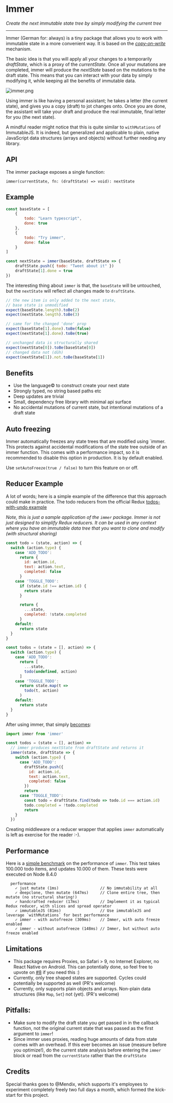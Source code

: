 # Immer

_Create the next immutable state tree by simply modifying the current tree_

---

Immer (German for: always) is a tiny package that allows you to work with immutable state in a more convenient way.
It is based on the [_copy-on-write_](https://en.wikipedia.org/wiki/Copy-on-write) mechanism.

The basic idea is that you will apply all your changes to a temporarily _draftState_, which is a proxy of the _currentState_.
Once all your mutations are completed, immer will produce the _nextState_ based on the mutations to the draft state.
This means that you can interact with your data by simply modifying it, while keeping all the benefits of immutable data.

![immer.png](immer.png)

Using immer is like having a personal assistant; he takes a letter (the current state), and gives you a copy (draft) to jot changes onto. Once you are done, the assistant will take your draft and produce the real immutable, final letter for you (the next state).

A mindful reader might notice that this is quite similar to `withMutations` of ImmutableJS. It is indeed, but generalized and applicable to plain, native JavaScript data structures (arrays and objects) without further needing any library.

## API

The immer package exposes a single function:

`immer(currentState, fn: (draftState) => void): nextState`

## Example

```javascript
const baseState = [
    {
        todo: "Learn typescript",
        done: true
    },
    {
        todo: "Try immer",
        done: false
    }
]

const nextState = immer(baseState, draftState => {
    draftState.push({ todo: "Tweet about it" })
    draftState[1].done = true
})
```

The interesting thing about `immer` is that, the `baseState` will be untouched, but the `nextState` will reflect all changes made to `draftState`.

```javascript
// the new item is only added to the next state,
// base state is unmodified
expect(baseState.length).toBe(2)
expect(nextState.length).toBe(3)

// same for the changed 'done' prop
expect(baseState[1].done).toBe(false)
expect(nextState[1].done).toBe(true)

// unchanged data is structurally shared
expect(nextState[0]).toBe(baseState[0])
// changed data not (dûh)
expect(nextState[1]).not.toBe(baseState[1])
```

## Benefits

* Use the language© to construct create your next state
* Strongly typed, no string based paths etc
* Deep updates are trivial
* Small, dependency free library with minimal api surface
* No accidental mutations of current state, but intentional mutations of a draft state

## Auto freezing

 Immer automatically freezes any state trees that are modified using `immer.
 This protects against accidental modifications of the state tree outside of an immer function.
 This comes with a performance impact, so it is recommended to disable this option in production.
 It is by default enabled.

 Use `setAutoFreeze(true / false)` to turn this feature on or off.

## Reducer Example

A lot of words; here is a simple example of the difference that this approach could make in practice.
The todo reducers from the official Redux [todos-with-undo example](https://codesandbox.io/s/github/reactjs/redux/tree/master/examples/todos-with-undo)

_Note, this is just a sample application of the `immer` package. Immer is not just designed to simplify Redux reducers. It can be used in any context where you have an immutable data tree that you want to clone and modify (with structural sharing)_

```javascript
const todo = (state, action) => {
  switch (action.type) {
    case 'ADD_TODO':
      return {
        id: action.id,
        text: action.text,
        completed: false
      }
    case 'TOGGLE_TODO':
      if (state.id !== action.id) {
        return state
      }

      return {
        ...state,
        completed: !state.completed
      }
    default:
      return state
  }
}

const todos = (state = [], action) => {
  switch (action.type) {
    case 'ADD_TODO':
      return [
        ...state,
        todo(undefined, action)
      ]
    case 'TOGGLE_TODO':
      return state.map(t =>
        todo(t, action)
      )
    default:
      return state
  }
}
```

After using immer, that simply [becomes](https://codesandbox.io/s/xl11qpo9mp):

```javascript
import immer from 'immer'

const todos = (state = [], action) =>
  // immer produces nextState from draftState and returns it
  immer(state, draftState => {
    switch (action.type) {
      case 'ADD_TODO':
        draftState.push({
          id: action.id,
          text: action.text,
          completed: false
        })
        return
      case 'TOGGLE_TODO':
        const todo = draftState.find(todo => todo.id === action.id)
        todo.completed = !todo.completed
        return
    }
  })
```

Creating middleware or a reducer wrapper that applies `immer` automatically is left as exercise for the reader :-).

## Performance

Here is a [simple benchmark](__tests__/performance.js) on the performance of `immer`.
This test takes 100.000 todo items, and updates 10.000 of them.
These tests were executed on Node 8.4.0

```
  performance
    ✓ just mutate (1ms)                  // No immutability at all
    ✓ deepclone, then mutate (647ms)     // Clone entire tree, then mutate (no structural sharing!)
    ✓ handcrafted reducer (17ms)         // Implement it as typical Redux reducer, with slices and spread operator
    ✓ immutableJS (81ms)                 // Use immutableJS and leverage `withMutations` for best performance
    ✓ immer - with autofreeze (309ms)    // Immer, with auto freeze enabled
    ✓ immer - without autofreeze (148ms) // Immer, but without auto freeze enabled
```

## Limitations

* This package requires Proxies, so Safari > 9, no Internet Explorer, no React Native on Android. This can potentially done, so feel free to upvote on [#8](https://github.com/mweststrate/immer/issues/8) if you need this :)
* Currently, only tree shaped states are supported. Cycles could potentially be supported as well (PR's welcome)
* Currently, only supports plain objects and arrays. Non-plain data structures (like `Map`, `Set`) not (yet). (PR's welcome)

## Pitfalls:

* Make sure to modify the draft state you get passed in in the callback function, not the original current state that was passed as the first argument to `immer`!
* Since immer uses proxies, reading huge amounts of data from state comes with an overhead. If this ever becomes an issue (measure before you optimize!), do the current state analysis before entering the `immer` block or read from the `currentState` rather than the `draftState`

## Credits

Special thanks goes to @Mendix, which supports it's employees to experiment completely freely two full days a month, which formed the kick-start for this project.